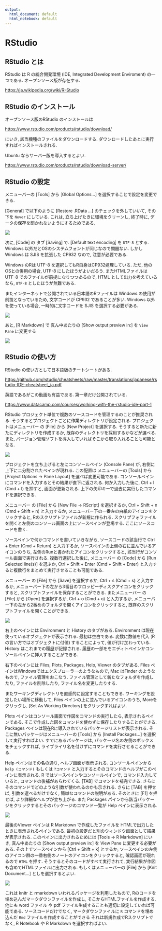 ```yaml
---
output:
  html_document: default
  html_notebook: default
---
```




# RStudio

## RStudio とは
RStudio は R の統合開発環境 (IDE, Integrated Development Enviroment) の一つである.
オープンソース版が存在する.

https://ja.wikipedia.org/wiki/R-Studio

## RStudio のインストール
オープンソース版のRStudio のインストールは

https://www.rstudio.com/products/rstudio/download/

にいき, 該当機種のファイルをダウンロードする.
ダウンロードしたあとに実行すればインストールされる.

Ubuntu ならサーバー版を導入するとよい.

https://www.rstudio.com/products/rstudio/download-server/

## RStudio の設定
メニューバーの [Tools] から [Global Options...] を選択することで設定を変更できる.

[General] で以下のように
[Restore .RData ...] のチェックを外していいて,
その下を `Never` にしている. 
これは, 立ち上げたきに環境をクリーンし,
終了時に, データの保存を聞かれないようにするためである.

![](figs/rstudio-general.PNG)<!-- -->

次に, [Code] の タブ [Saving] で. 
[Default text encoding] を `UTF-8` とする.
Windows 以外だとOSのシステムフォントが同じなので問題ない.
しかし Windows は SJIS を拡張した CP932 なので, 注意が必要である.

Windows のRは UTF-8 を選択してもR自身はCP932処理している.
ただ, 他のOSとの併用の場合, UTF-8 にしたほうがよいだろう.
またHTMLファイルは UTF-8 でのファイルが前提になりつつあるので,
HTML として出力を考えているなら, `UTF-8` としたほうが無難である.

またインターネットで公開されている日本語のRファイルは
Windows の使用が前提となっているため, 文字コードが CP932 であることが多い. Windows 以外を使っている場合, 一時的に文字コードを SJIS を選択する必要がある.

![](figs/rstudio-utf8.PNG)<!-- -->

あと, [R Markdown] で 真ん中あたりの [Show output preview in:] を `View Pane` に変更する

![](figs/rstudio-rmd.PNG)<!-- -->

## RStudio の使い方
RStudio の使い方として日本語版のチートシートがある.

https://github.com/rstudio/cheatsheets/raw/master/translations/japanese/rstudio-IDE-cheatsheet_ja.pdf

英語であるがこの動画も有益である.
第一章だけ公開されている.

https://www.datacamp.com/courses/working-with-the-rstudio-ide-part-1



RStudio プロジェクト単位で複数のソースコードを管理するのことが推奨される.
そうするとプロジェクトごとに作業ディレクトリが設定される.
プロジェクトはメニューバー の [File] から [New Project] を選択する.
そうすると新たに新たにディレクトリを作成するか, 既存のディレクトリを採用するかなどが選べる.
また, バージョン管理ソフトを導入していればそこから取り入れることも可能となる.

![](figs/rstudio_project.gif)<!-- -->

プロジェクトを立ち上げると左にコンソールペイン (Console Pane) が, 右側に上下に二分割されたペインが現れる.
この配置は メニューバーの [Tools] から [Project Options -> Pane Layout] を選べば変更可能である.
コンソールペインにコマンドを入力するとその結果が直下に返される.
何か入力した後に, Ctrl + l (Cmd + l) を押すと, 画面が更新される.
上下の矢印キーで過去に実行したコマンドを選択できる.

メニューバー の [File] から [New File -> RScript] を選択するか,
Ctrl + Shift + n (Cmd + Shift + n) と入力するか, メニューバー下の一番左の白紙のアイコンをクリックすると,
Rのスクリプトファイルが新規に作られる. 
スクリプフォファイルを開くと左側のコンソール画面の上にソースペインが登場する. 
ここにソースコードを書く.

ソースペインで何かコマンドを書いていきながら,
ソースコードの該当行で Ctrl + Enter (Cmd + Return) と入力するか, ソースペインの上側の右に並んでいるアイコンのうち, 左側のRunと書かれたアイコンをクリックすると, 該当行がコンソール画面で実行される.
複数行選択した後に, メニューバー の [Code] から [Run Selected line(s)] を選ぶか,
Ctrl + Shift + Enter  (Cmd + Shift + Enter) と入力すると複数行をまとめて実行させることも可能である.

メニューバー の [File] から [Save] を選択するか, Ctrl + s (Cmd + s) と入力するか, メニューバー下の左から3番目のフロッピーディスクアイコンをクリック
すると, スクリプトファイルを保存することができる.
またメニューバー の [File] から [Open] を選択するか,
Ctrl + o (Cmd + o) と入力するか, メニューバー下の左から2番めのフォルダを開くアイコンをクリックすると, 
既存のスクリプトファイルを開くことができる.

![](figs/rstudio_file.gif)<!-- -->

右上のペインには Environment と History のタブがある.
Environment は現在使っているオブジェクトが表示される.
最初は空白である. 
変数に数値を代入 (R の言い方ではオブジェクトに付値) することによって,
値が付け加わっている.
History はこれまでの履歴が記録される.
履歴の一部ををエディトペインかコンソールペインに挿入することができる.

右下のペインには Files, Plots, Packages, Help, Viewer のタブがある.
Files ペインはWindowsではエクスプローラーのようなもので,
Mac はFinder のようなもので, ファイル管理をおこなう.
ファイル管理として新たなフォルダを作成したり, ファイルを削除したり,
ファイル名を変更したりする.

またワーキングディレクトリを直感的に設定することもできる.
ワーキングを設定したい場所に移動して,
Files ペインの上に並んでいるアイコンのうち, Moreをクリックし,
[Set As Working Directory] をクリックすればよい.

Plots ペインはコンソール画面で作図をコマンドの実行したら, 表示されるペインである. そこで作成した図をコマンドを使わずに保存したりすることができる.
Packages ペインは現在Rに導入されているパッケージリストが表示される.
そこに無いパッケージはメニューバーの [Tools] から [Install Packages...] を選択して実行すればよい.
すでにあるパッケージは, パッケージ名の左側のボックスをチェックすれば,
ライブライリ名を付けずにコマンドを実行させることができる.

Help ペインはその名の通り, ヘルプ画面が表示される. 
コンソールペインから `help (コマンド)` もしくは `?コマンド` と入力するとそのコマンドのヘルプがこのペインに表示される.
R ではソースペインやコンソールペインで, コマンド入力していると, コマンドの後補があらわてくる. [TAB] でコマンドを補完できる.
さらにそのコマンドでどのような引数が使われるのかも示される.
さらに [TAB] を押せば, 引数を選べるだけでなく, 簡単なコマンドの説明がある.
そのときに [F1] を押せば, より詳細なヘルプが立ち上がる.
また Packages パインから該当パッケージをクリックするとそのパッケージのコマンド一覧が Help ペインに表示される.

![](figs/rstudio_help.gif)<!-- -->

最後のViewer ペインは R Markdown で作成したファイルを HTMLで出力したときに表示されるペインである.
最初の設定だと別のウィンドウ画面として結果が表示される.
このペインに出力されるためには [Tools -> R Markdown] にいき, 真ん中あたりの
[Show output preview in:] を View Pane に変更する必要がある. 
その上でソースペインから [Ctrl + Shift + k] とするか, ソースペインの左側のアイコン群の一番右側のノートのアイコンをクリックすると,
確認画面が現れるので `HTML` を押す. 
そうするとそのコードがすべて実行されて, 実行結果が作図も含めてHTMLファイルに出力される.
もしくはメニューバーの [File] から [Knit Document...] としを選択するとよい.


![](figs/rstudio_knit.gif)<!-- -->

これは knitr と rmarkdown いわれるパッケージを利用したもので, Rのコードを埋め込んだマークダウンファイルを作成し,
そこからHTMLファイルを作成する.
他にも word ファイル や pdf ファイル生成することも適切に設定していれば可能である.
ソースコードだけでなく, マークダウンファイルに `R` コマンドを埋め込んだ `Rmd` ファイルを作成することができる
それは新規作成でRスクリプトでなく, R Notebook や R Markdown を選択すればよい.

